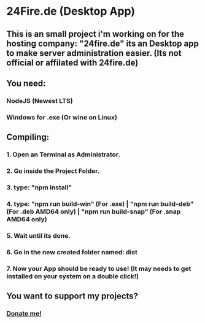 # 24Fire.de (Desktop App)
## This is an small project i'm working on for the hosting company: "24fire.de" its an Desktop app to make server administration easier. (Its not official or affilated with 24fire.de)

## You need:
### NodeJS (Newest LTS)
### Windows for .exe (Or wine on Linux)

## Compiling:
### 1. Open an Terminal as Administrator.
### 2. Go inside the Project Folder.
### 3. type: "npm install"
### 4. type: "npm run build-win" (For .exe) | "npm run build-deb" (For .deb AMD64 only) | "npm run build-snap" (For .snap AMD64 only)
### 5. Wait until its done.
### 6. Go in the new created folder named: dist
### 7. Now your App should be ready to use! (It may needs to get installed on your system on a double click!)

## You want to support my projects?
### [Donate me!](https://paypal.me/kenleydev)
